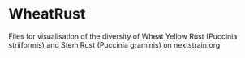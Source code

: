 # WheatRust
Files for visualisation of the diversity of Wheat Yellow Rust (Puccinia striiformis) and Stem Rust (Puccinia graminis) on nextstrain.org
